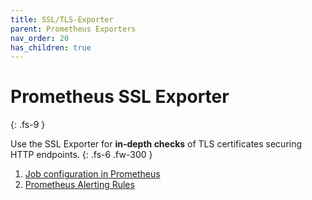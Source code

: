 ```yaml
---
title: SSL/TLS-Exporter
parent: Prometheus Exporters
nav_order: 20
has_children: true
---
```


# Prometheus SSL Exporter
{: .fs-9 }

Use the SSL Exporter for __in-depth checks__ of TLS certificates
securing HTTP endpoints.
{: .fs-6 .fw-300 }

1. [Job configuration in Prometheus](targets.html)
1. [Prometheus Alerting Rules](rules.md)
